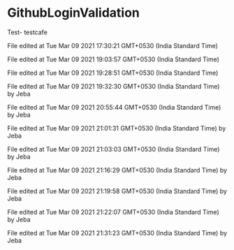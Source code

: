 # GithubLoginValidation 
Test- testcafe

File edited at Tue Mar 09 2021 17:30:21 GMT+0530 (India Standard Time)
 
File edited at Tue Mar 09 2021 19:03:57 GMT+0530 (India Standard Time)
 
File edited at Tue Mar 09 2021 19:28:51 GMT+0530 (India Standard Time)
 
File edited at Tue Mar 09 2021 19:32:30 GMT+0530 (India Standard Time) by Jeba
 
File edited at Tue Mar 09 2021 20:55:44 GMT+0530 (India Standard Time) by Jeba
 
File edited at Tue Mar 09 2021 21:01:31 GMT+0530 (India Standard Time) by Jeba
 
File edited at Tue Mar 09 2021 21:03:03 GMT+0530 (India Standard Time) by Jeba
 
File edited at Tue Mar 09 2021 21:16:29 GMT+0530 (India Standard Time) by Jeba
 
File edited at Tue Mar 09 2021 21:19:58 GMT+0530 (India Standard Time) by Jeba
 
File edited at Tue Mar 09 2021 21:22:07 GMT+0530 (India Standard Time) by Jeba
 
File edited at Tue Mar 09 2021 21:31:23 GMT+0530 (India Standard Time) by Jeba
